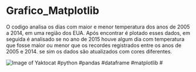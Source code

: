 # Grafico_Matplotlib

O codigo analisa os dias com maior e menor temperatura dos anos de 2005 a 2014, em uma região dos EUA. Após encontrar é plotado esses dados, em seguida é analisado se no ano de 2015 houve algum dia com temperatura que fosse maior ou menor que os recordes registrados entre os anos de 2005 e 2014. se sim os dados são atualizados com cores diferentes.

![Image of Yaktocat](https://github.com/willianmayrink/Grafico_Matplotlib/blob/master/Grafico.png)
#python #pandas #dataframe #matplotlib #
